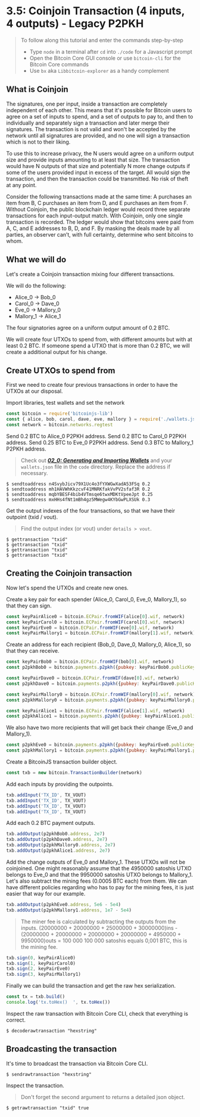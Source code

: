 # 3.5: Coinjoin Transaction (4 inputs, 4 outputs) - Legacy P2PKH

> To follow along this tutorial and enter the commands step-by-step
> * Type `node` in a terminal after `cd` into `./code` for a Javascript prompt
> * Open the Bitcoin Core GUI console or use `bitcoin-cli` for the Bitcoin Core commands
> * Use `bx` aka `Libbitcoin-explorer` as a handy complement 


## What is Coinjoin

The signatures, one per input, inside a transaction are completely independent of each other. This means that it's 
possible for Bitcoin users to agree on a set of inputs to spend, and a set of outputs to pay to, and then to individually 
and separately sign a transaction and later merge their signatures. The transaction is not valid and won't be accepted 
by the network until all signatures are provided, and no one will sign a transaction which is not to their liking.

To use this to increase privacy, the N users would agree on a uniform output size and provide inputs amounting to at 
least that size. The transaction would have N outputs of that size and potentially N more change outputs if some of the 
users provided input in excess of the target. All would sign the transaction, and then the transaction could be transmitted. 
No risk of theft at any point.

Consider the following transactions made at the same time: A purchases an item from B, C purchases an item from D, and E 
purchases an item from F. Without Coinjoin, the public blockchain ledger would record three separate transactions for 
each input-output match. With Coinjoin, only one single transaction is recorded. The ledger would show that bitcoins 
were paid from A, C, and E addresses to B, D, and F. By masking the deals made by all parties, an observer can’t, with 
full certainty, determine who sent bitcoins to whom.


## What we will do

Let's create a Coinjoin transaction mixing four different transactions. 

We will do the following: 
  * Alice_0    -> Bob_0
  * Carol_0    -> Dave_0
  * Eve_0      -> Mallory_0
  * Mallory_1  -> Alice_1 

The four signatories agree on a uniform output amount of 0.2 BTC.  

We will create four UTXOs to spend from, with different amounts but with at least 0.2 BTC. If someone spend a UTXO that
is more than 0.2 BTC, we will create a additional output for his change. 


## Create UTXOs to spend from

First we need to create four previous transactions in order to have the UTXOs at our disposal.

Import libraries, test wallets and set the network
```javascript
const bitcoin = require('bitcoinjs-lib')
const { alice, bob, carol, dave, eve, mallory } = require('./wallets.json')
const network = bitcoin.networks.regtest
```

Send 0.2 BTC to Alice_0 P2PKH address. 
Send 0.2 BTC to Carol_0 P2PKH address. 
Send 0.25 BTC to Eve_0 P2PKH address. 
Send 0.3 BTC to Mallory_1 P2PKH address. 
> Check out **_[02_0: Generating and Importing Wallets](02_0_Generating_and_Importing_Wallets.md)_** and your `wallets.json`
> file in the `code` directory. Replace the address if necessary.
```
$ sendtoaddress n4SvybJicv79X1Uc4o3fYXWGwXadA53FSq 0.2
$ sendtoaddress mh1HAVWhKkzcvF41MNRKfakVvPV2sfaf3R 0.2
$ sendtoaddress mqbYBESF4bib4VTmsqe6twxMDKtVpeeJpt 0.25
$ sendtoaddress mxHHs4fNt1mBh4gz5MWegw4KYbGwPLXSUk 0.3
```

Get the output indexes of the four transactions, so that we have their outpoint (txid / vout).
> Find the output index (or vout) under `details > vout`.
```
$ gettransaction "txid"
$ gettransaction "txid"
$ gettransaction "txid"
$ gettransaction "txid"
```  


## Creating the Coinjoin transaction

Now let's spend the UTXOs and create new ones.

Create a key pair for each spender (Alice_0, Carol_0, Eve_0, Mallory_1), so that they can sign. 
```javascript
const keyPairAlice0 = bitcoin.ECPair.fromWIF(alice[0].wif, network)
const keyPairCarol0 = bitcoin.ECPair.fromWIF(carol[0].wif, network)
const keyPairEve0 = bitcoin.ECPair.fromWIF(eve[0].wif, network)
const keyPairMallory1 = bitcoin.ECPair.fromWIF(mallory[1].wif, network)
```

Create an address for each recipient (Bob_0, Dave_0, Mallory_0, Alice_1), so that they can receive. 
```javascript
const keyPairBob0 = bitcoin.ECPair.fromWIF(bob[0].wif, network)
const p2pkhBob0 = bitcoin.payments.p2pkh({pubkey: keyPairBob0.publicKey, network})

const keyPairDave0 = bitcoin.ECPair.fromWIF(dave[0].wif, network)
const p2pkhDave0 = bitcoin.payments.p2pkh({pubkey: keyPairDave0.publicKey, network})

const keyPairMallory0 = bitcoin.ECPair.fromWIF(mallory[0].wif, network)
const p2pkhMallory0 = bitcoin.payments.p2pkh({pubkey: keyPairMallory0.publicKey, network})

const keyPairAlice1 = bitcoin.ECPair.fromWIF(alice[1].wif, network)
const p2pkhAlice1 = bitcoin.payments.p2pkh({pubkey: keyPairAlice1.publicKey, network})
```

We also have two more recipients that will get back their change (Eve_0 and Mallory_1).
```javascript
const p2pkhEve0 = bitcoin.payments.p2pkh({pubkey: keyPairEve0.publicKey, network})
const p2pkhMallory1 = bitcoin.payments.p2pkh({pubkey: keyPairMallory1.publicKey, network})
```

Create a BitcoinJS transaction builder object.
```javascript
const txb = new bitcoin.TransactionBuilder(network)
```

Add each inputs by providing the outpoints.
```javascript
txb.addInput('TX_ID', TX_VOUT)
txb.addInput('TX_ID', TX_VOUT)
txb.addInput('TX_ID', TX_VOUT)
txb.addInput('TX_ID', TX_VOUT)
```

Add each 0.2 BTC payment outputs.
```javascript
txb.addOutput(p2pkhBob0.address, 2e7)
txb.addOutput(p2pkhDave0.address, 2e7)
txb.addOutput(p2pkhMallory0.address, 2e7)
txb.addOutput(p2pkhAlice1.address, 2e7)
```

Add the change outputs of Eve_0 and Mallory_1. These UTXOs will not be coinjoined. One might reasonably assume that the
4950000 satoshis UTXO belongs to Eve_0 and that the 9950000 satoshis UTXO belongs to Mallory_1. 
Let's also subtract the mining fees (0.0005 BTC each) from them.
We can have different policies regarding who has to pay for the mining fees, it is just easier that way for our example.
```javascript
txb.addOutput(p2pkhEve0.address, 5e6 - 5e4)
txb.addOutput(p2pkhMallory1.address, 1e7 - 5e4)
```

> The miner fee is calculated by subtracting the outputs from the inputs.
> (20000000 + 20000000 + 25000000 + 30000000)ins - (20000000 + 20000000 + 20000000 + 20000000 + 4950000 + 9950000)outs
> = 100 000
> 100 000 satoshis equals 0,001 BTC, this is the mining fee.

```javascript
txb.sign(0, keyPairAlice0)
txb.sign(1, keyPairCarol0)
txb.sign(2, keyPairEve0)
txb.sign(3, keyPairMallory1)
```

Finally we can build the transaction and get the raw hex serialization.
```javascript
const tx = txb.build()
console.log('tx.toHex()  ', tx.toHex())
```

Inspect the raw transaction with Bitcoin Core CLI, check that everything is correct.
```
$ decoderawtransaction "hexstring"
```


## Broadcasting the transaction

It's time to broadcast the transaction via Bitcoin Core CLI.
```
$ sendrawtransaction "hexstring"
```

Inspect the transaction.
> Don't forget the second argument to returns a detailed json object.
```
$ getrawtransaction "txid" true
```
